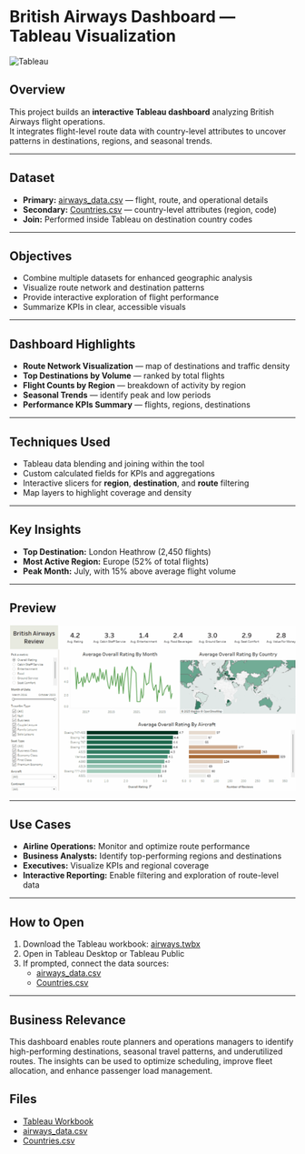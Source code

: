 # **British Airways Dashboard — Tableau Visualization**  
![Tableau](https://img.shields.io/badge/Tableau-E97627?style=for-the-badge&logo=Tableau&logoColor=white)


## **Overview**  
This project builds an **interactive Tableau dashboard** analyzing British Airways flight operations.  
It integrates flight-level route data with country-level attributes to uncover patterns in destinations, regions, and seasonal trends.

---

## **Dataset**
- **Primary:** [airways_data.csv](https://github.com/kChe626/British-Airways-Dashboard/blob/main/airways_data.csv) — flight, route, and operational details  
- **Secondary:** [Countries.csv](https://github.com/kChe626/British-Airways-Dashboard/blob/main/Countries.csv) — country-level attributes (region, code)  
- **Join:** Performed inside Tableau on destination country codes

---

## **Objectives**
- Combine multiple datasets for enhanced geographic analysis  
- Visualize route network and destination patterns  
- Provide interactive exploration of flight performance  
- Summarize KPIs in clear, accessible visuals

---

## **Dashboard Highlights**
- **Route Network Visualization** — map of destinations and traffic density  
- **Top Destinations by Volume** — ranked by total flights  
- **Flight Counts by Region** — breakdown of activity by region  
- **Seasonal Trends** — identify peak and low periods  
- **Performance KPIs Summary** — flights, regions, destinations

---

## **Techniques Used**
- Tableau data blending and joining within the tool  
- Custom calculated fields for KPIs and aggregations  
- Interactive slicers for **region**, **destination**, and **route** filtering  
- Map layers to highlight coverage and density

---

## **Key Insights**
- **Top Destination:** London Heathrow (2,450 flights)  
- **Most Active Region:** Europe (52% of total flights)  
- **Peak Month:** July, with 15% above average flight volume

---

## **Preview**
![Dashboard Overview](https://github.com/kChe626/Snapshots/blob/main/Airline%20Tab.gif)

---
## **Use Cases**
- **Airline Operations:** Monitor and optimize route performance  
- **Business Analysts:** Identify top-performing regions and destinations  
- **Executives:** Visualize KPIs and regional coverage  
- **Interactive Reporting:** Enable filtering and exploration of route-level data

---

## **How to Open**
1. Download the Tableau workbook: [airways.twbx](https://github.com/kChe626/British-Airways-Dashboard/blob/main/airways.twbx)  
2. Open in Tableau Desktop or Tableau Public  
3. If prompted, connect the data sources:
   - [airways_data.csv](https://github.com/kChe626/British-Airways-Dashboard/blob/main/airways_data.csv)  
   - [Countries.csv](https://github.com/kChe626/British-Airways-Dashboard/blob/main/Countries.csv)

---

## **Business Relevance**
This dashboard enables route planners and operations managers to identify high-performing destinations, seasonal travel patterns, and underutilized routes. The insights can be used to optimize scheduling, improve fleet allocation, and enhance passenger load management.

## **Files**
- [Tableau Workbook](https://github.com/kChe626/British-Airways-Dashboard/blob/main/airways.twbx)  
- [airways_data.csv](https://github.com/kChe626/British-Airways-Dashboard/blob/main/airways_data.csv)  
- [Countries.csv](https://github.com/kChe626/British-Airways-Dashboard/blob/main/Countries.csv)  



